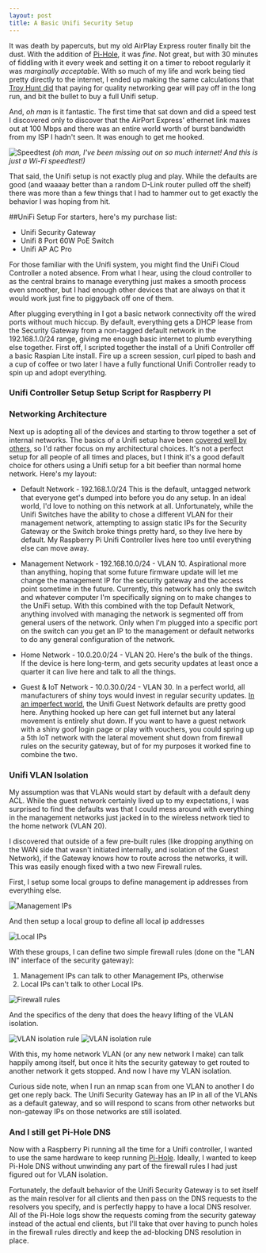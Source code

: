 ```yaml
---
layout: post
title: A Basic Unifi Security Setup
---
```


It was death by papercuts, but my old AirPlay Express router finally bit the dust. With the addition of [Pi-Hole](https://benjamin-hering.com/Pi-hole-saves-my-router/), it was *fine*. Not great, but with 30 minutes of fiddling with it every week and setting it on a timer to reboot regularly it was *marginally acceptable*. With so much of my life and work being tied pretty directly to the internet, I ended up making the same calculations that [Troy Hunt did](https://www.troyhunt.com/ubiquiti-all-the-things-how-i-finally-fixed-my-dodgy-wifi/) that paying for quality networking gear will pay off in the long run, and bit the bullet to buy a full Unifi setup.

And, *oh man* is it fantastic. The first time that sat down and did a speed test I discovered  only to discover that the AirPort Express' ethernet link maxes out at 100 Mbps and there was an entire world worth of burst bandwidth from my ISP I hadn't seen. It was enough to get me hooked.

![Speedtest](https://benjamin-hering.com/images/unifi-setup/unifi-speedtest.png)
*(oh man, I've been missing out on so much internet! And this is just a Wi-Fi speedtest!)*

That said, the Unifi setup is not exactly plug and play. While the defaults are good (and waaaay better than a random D-Link router pulled off the shelf) there was more than a few things that I had to hammer out to get exactly the behavior I was hoping from hit.

##UniFi Setup
For starters, here's my purchase list:

* Unifi Security Gateway
* Unifi 8 Port 60W PoE Switch
* Unifi AP AC Pro

For those familiar with the Unifi system, you might find the UniFi Cloud Controller a noted absence. From what I hear, using the cloud controller to as the central brains to manage everything just makes a smooth process even smoother, but  I had enough other devices that are always on that it would work just fine to piggyback off one of them. 

After plugging everything in I got a basic network connectivity off the wired ports without much hiccup. By default, everything gets a DHCP lease from the Security Gateway from a non-tagged default network in the 192.168.1.0/24 range, giving me enough basic internet to plumb everything else together. First off, I scripted together the install of a Unifi Controller off a basic Raspian Lite install. Fire up a screen session, curl piped to bash and a cup of coffee or two later I have a fully functional Unifi Controller ready to spin up and adopt everything.

### Unifi Controller Setup Setup Script for Raspberry PI
<script src="https://gist.github.com/benjamin-hering/a55817966ef8a6da0ecf7a69155b5806.js"></script>

### Networking Architecture
Next up is adopting all of the devices and starting to throw together a set of internal networks. The basics of a Unifi setup have been [covered well by others](https://www.youtube.com/watch?v=3cdjZIvmLm4), so I'd rather focus on my architectural choices. It's not a perfect setup for all people of all times and places, but I think it's a good default choice for others using a Unifi setup for a bit beefier than normal home network. Here's my layout:

* Default Network - 192.168.1.0/24 This is the default, untagged network that everyone get's dumped into before you do any setup. In an ideal world, I'd love to nothing on this network at all. Unfortunately, while the Unifi Switches have the ability to chose a different VLAN for their management network, attempting to assign static IPs for the Security Gateway or the Switch broke things pretty hard, so they live here by default. My Raspberry Pi Unifi Controller lives here too until everything else can move away.

* Management Network - 192.168.10.0/24 - VLAN 10. Aspirational more than anything, hoping that some future firmware update will let me change the management IP for the security gateway and the access point sometime in the future. Currently, this network has only the switch and whatever computer I'm specifically signing on to make changes to the UniFi setup. With this combined with the top Default Network, anything involved with managing the network is segmented off from general users of the network. Only when I'm plugged into a specific port on the switch can you get an IP to the management or default networks to do any general configuration of the network. 

* Home Network - 10.0.20.0/24 - VLAN 20. Here's the bulk of the things. If the device is here long-term, and gets security updates at least once a quarter it can live here and talk to all the things.

* Guest & IoT Network - 10.0.30.0/24 - VLAN 30. In a perfect world, all manufacturers of shiny toys would invest in regular security updates. [In an imperfect world](https://twitter.com/internetofshit?lang=en), the Unifi Guest Network defaults are pretty good here. Anything hooked up here can get full internet but any lateral movement is entirely shut down. If you want to have a guest network with a shiny goof login page or play with vouchers, you could spring up a 5th IoT network  with the lateral movement shut down from firewall rules on the security gateway, but of for my purposes it worked fine to combine the two.

### Unifi VLAN Isolation
My assumption was that VLANs would start by default with a default deny ACL. While the guest network certainly lived up to my expectations, I was surprised to find the defaults was that I could mess around with everything in the management networks just jacked in to the wireless network tied to the home network (VLAN 20).

I discovered that outside of a few pre-built rules (like dropping anything on the WAN side that wasn't initiated internally, and isolation of the Guest Network), if the Gateway knows how to route across the networks, it will. This was easily enough fixed with a two new Firewall rules.

First, I setup some local groups to define management ip addresses from everything else.

![Management IPs](https://benjamin-hering.com/images/unifi-setup/management-ip-group.png) 

And then setup a local group to define all local ip addresses

![Local IPs](https://benjamin-hering.com/images/unifi-setup/local-ip-group.png) 

With these groups, I can define two simple firewall rules (done on the "LAN IN" interface of the security gateway):
1. Management IPs can talk to other Management IPs, otherwise
2. Local IPs can't talk to other Local IPs.

![Firewall rules](https://benjamin-hering.com/images/unifi-setup/firewall-rules.png) 

And the specifics of the deny that does the heavy lifting of the VLAN isolation.

![VLAN isolation rule](https://benjamin-hering.com/images/unifi-setup/vlan-isolation-1.png) 
![VLAN isolation rule](https://benjamin-hering.com/images/unifi-setup/vlan-isolation-2.png) 

With this, my home network VLAN (or any new network I make) can talk happily among itself, but once it hits the security gateway to get routed to another network it gets stopped. And now I have my VLAN isolation.

Curious side note, when I run an nmap scan from one VLAN to another I do get one reply back. The Unifi Security Gateway has an IP in all of the VLANs as a default gateway, and so will respond to scans from other networks but non-gateway IPs on those networks are still isolated.

### And I still get Pi-Hole DNS
Now with a Raspberry Pi running all the time for a Unifi controller, I wanted to use the same hardware to keep running [Pi-Hole](https://benjamin-hering.com/Pi-hole-saves-my-router/). Ideally, I wanted to keep Pi-Hole DNS without unwinding any part of the firewall rules I had just figured out for VLAN isolation. 

Fortunately, the default behavior of the Unifi Security Gateway is to set itself as the main resolver for all clients and then pass on the DNS requests to the resolvers you specify, and is perfectly happy to have a local DNS resolver. All of the Pi-Hole logs show the requests coming from the security gateway instead of the actual end clients, but I'll take that over having to punch holes in the firewall rules directly and keep the ad-blocking DNS resolution in place.
